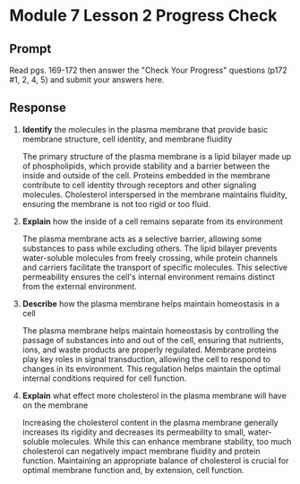 # Module 7 Lesson 2 Progress Check

## Prompt
Read pgs. 169-172 then answer the "Check Your Progress" questions (p172 #1, 2, 4, 5) and submit your answers here.

## Response
1. **Identify** the molecules in the plasma membrane that provide basic membrane structure, cell identity, and membrane fluidity

    The primary structure of the plasma membrane is a lipid bilayer made up of phospholipids, which provide stability and a barrier between the inside and outside of the cell. Proteins embedded in the membrane contribute to cell identity through receptors and other signaling molecules. Cholesterol interspersed in the membrane maintains fluidity, ensuring the membrane is not too rigid or too fluid.

2. **Explain** how the inside of a cell remains separate from its environment

    The plasma membrane acts as a selective barrier, allowing some substances to pass while excluding others. The lipid bilayer prevents water-soluble molecules from freely crossing, while protein channels and carriers facilitate the transport of specific molecules. This selective permeability ensures the cell's internal environment remains distinct from the external environment.

3. **Describe** how the plasma membrane helps maintain homeostasis in a cell

    The plasma membrane helps maintain homeostasis by controlling the passage of substances into and out of the cell, ensuring that nutrients, ions, and waste products are properly regulated. Membrane proteins play key roles in signal transduction, allowing the cell to respond to changes in its environment. This regulation helps maintain the optimal internal conditions required for cell function.

4. **Explain** what effect more cholesterol in the plasma membrane will have on the membrane

    Increasing the cholesterol content in the plasma membrane generally increases its rigidity and decreases its permeability to small, water-soluble molecules. While this can enhance membrane stability, too much cholesterol can negatively impact membrane fluidity and protein function. Maintaining an appropriate balance of cholesterol is crucial for optimal membrane function and, by extension, cell function.